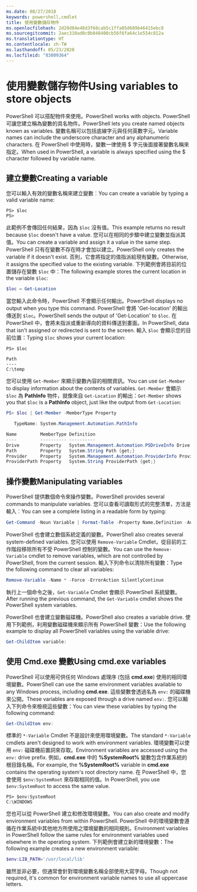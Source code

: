 ```yaml
---
ms.date: 08/27/2018
keywords: powershell,cmdlet
title: 使用變數儲存物件
ms.openlocfilehash: 2d20d84e48d3f68cab5c1ffa05d689b46415ebc8
ms.sourcegitcommit: 2aec310ad0c0b048400cb56f6fa64c1e554c812a
ms.translationtype: HT
ms.contentlocale: zh-TW
ms.lasthandoff: 05/23/2020
ms.locfileid: "83809364"
---
```

# <a name="using-variables-to-store-objects"></a><span data-ttu-id="e9cbd-103">使用變數儲存物件</span><span class="sxs-lookup"><span data-stu-id="e9cbd-103">Using variables to store objects</span></span>

<span data-ttu-id="e9cbd-104">PowerShell 可以搭配物件來使用。</span><span class="sxs-lookup"><span data-stu-id="e9cbd-104">PowerShell works with objects.</span></span> <span data-ttu-id="e9cbd-105">PowerShell 可讓您建立稱為變數的具名物件。</span><span class="sxs-lookup"><span data-stu-id="e9cbd-105">PowerShell lets you create named objects known as variables.</span></span>
<span data-ttu-id="e9cbd-106">變數名稱可以包括底線字元與任何英數字元。</span><span class="sxs-lookup"><span data-stu-id="e9cbd-106">Variable names can include the underscore character and any alphanumeric characters.</span></span> <span data-ttu-id="e9cbd-107">在 PowerShell 中使用時，變數一律使用 \$ 字元後面接著變數名稱來指定。</span><span class="sxs-lookup"><span data-stu-id="e9cbd-107">When used in PowerShell, a variable is always specified using the \$ character followed by variable name.</span></span>

## <a name="creating-a-variable"></a><span data-ttu-id="e9cbd-108">建立變數</span><span class="sxs-lookup"><span data-stu-id="e9cbd-108">Creating a variable</span></span>

<span data-ttu-id="e9cbd-109">您可以輸入有效的變數名稱來建立變數︰</span><span class="sxs-lookup"><span data-stu-id="e9cbd-109">You can create a variable by typing a valid variable name:</span></span>

```
PS> $loc
PS>
```

<span data-ttu-id="e9cbd-110">此範例不會傳回任何結果，因為 `$loc` 沒有值。</span><span class="sxs-lookup"><span data-stu-id="e9cbd-110">This example returns no result because `$loc` doesn't have a value.</span></span> <span data-ttu-id="e9cbd-111">您可以在相同的步驟中建立變數並指派其值。</span><span class="sxs-lookup"><span data-stu-id="e9cbd-111">You can create a variable and assign it a value in the same step.</span></span> <span data-ttu-id="e9cbd-112">PowerShell 只有在變數不存在時才會加以建立。</span><span class="sxs-lookup"><span data-stu-id="e9cbd-112">PowerShell only creates the variable if it doesn't exist.</span></span>
<span data-ttu-id="e9cbd-113">否則，它會將指定的值指派給現有變數。</span><span class="sxs-lookup"><span data-stu-id="e9cbd-113">Otherwise, it assigns the specified value to the existing variable.</span></span> <span data-ttu-id="e9cbd-114">下列範例會將目前的位置儲存在變數 `$loc` 中：</span><span class="sxs-lookup"><span data-stu-id="e9cbd-114">The following example stores the current location in the variable `$loc`:</span></span>

```powershell
$loc = Get-Location
```

<span data-ttu-id="e9cbd-115">當您輸入此命令時，PowerShell 不會顯示任何輸出。</span><span class="sxs-lookup"><span data-stu-id="e9cbd-115">PowerShell displays no output when you type this command.</span></span> <span data-ttu-id="e9cbd-116">PowerShell 會將 'Get-location' 的輸出傳送到 `$loc`。</span><span class="sxs-lookup"><span data-stu-id="e9cbd-116">PowerShell sends the output of 'Get-Location' to `$loc`.</span></span> <span data-ttu-id="e9cbd-117">在 PowerShell 中，會將未指派或重新導向的資料傳送到畫面。</span><span class="sxs-lookup"><span data-stu-id="e9cbd-117">In PowerShell, data that isn't assigned or redirected is sent to the screen.</span></span> <span data-ttu-id="e9cbd-118">輸入 `$loc` 會顯示您的目前位置：</span><span class="sxs-lookup"><span data-stu-id="e9cbd-118">Typing `$loc` shows your current location:</span></span>

```
PS> $loc

Path
----
C:\temp
```

<span data-ttu-id="e9cbd-119">您可以使用 `Get-Member` 來顯示變數內容的相關資訊。</span><span class="sxs-lookup"><span data-stu-id="e9cbd-119">You can use `Get-Member` to display information about the contents of variables.</span></span> <span data-ttu-id="e9cbd-120">`Get-Member` 會顯示 `$loc` 為 **PathInfo** 物件，就像來自 `Get-Location` 的輸出：</span><span class="sxs-lookup"><span data-stu-id="e9cbd-120">`Get-Member` shows you that `$loc` is a **PathInfo** object, just like the output from `Get-Location`:</span></span>

```powershell
PS> $loc | Get-Member -MemberType Property

   TypeName: System.Management.Automation.PathInfo

Name         MemberType Definition
----         ---------- ----------
Drive        Property   System.Management.Automation.PSDriveInfo Drive {get;}
Path         Property   System.String Path {get;}
Provider     Property   System.Management.Automation.ProviderInfo Provider {...
ProviderPath Property   System.String ProviderPath {get;}
```

## <a name="manipulating-variables"></a><span data-ttu-id="e9cbd-121">操作變數</span><span class="sxs-lookup"><span data-stu-id="e9cbd-121">Manipulating variables</span></span>

<span data-ttu-id="e9cbd-122">PowerShell 提供數個命令來操作變數。</span><span class="sxs-lookup"><span data-stu-id="e9cbd-122">PowerShell provides several commands to manipulate variables.</span></span> <span data-ttu-id="e9cbd-123">您可以查看可讀取形式的完整清單，方法是輸入︰</span><span class="sxs-lookup"><span data-stu-id="e9cbd-123">You can see a complete listing in a readable form by typing:</span></span>

```powershell
Get-Command -Noun Variable | Format-Table -Property Name,Definition -AutoSize -Wrap
```

<span data-ttu-id="e9cbd-124">PowerShell 也會建立數個系統定義的變數。</span><span class="sxs-lookup"><span data-stu-id="e9cbd-124">PowerShell also creates several system-defined variables.</span></span> <span data-ttu-id="e9cbd-125">您可以使用 `Remove-Variable` Cmdlet，從目前的工作階段移除所有不受 PowerShell 控制的變數。</span><span class="sxs-lookup"><span data-stu-id="e9cbd-125">You can use the `Remove-Variable` cmdlet to remove variables, which are not controlled by PowerShell, from the current session.</span></span> <span data-ttu-id="e9cbd-126">輸入下列命令以清除所有變數：</span><span class="sxs-lookup"><span data-stu-id="e9cbd-126">Type the following command to clear all variables:</span></span>

```powershell
Remove-Variable -Name * -Force -ErrorAction SilentlyContinue
```

<span data-ttu-id="e9cbd-127">執行上一個命令之後，`Get-Variable` Cmdlet 會顯示 PowerShell 系統變數。</span><span class="sxs-lookup"><span data-stu-id="e9cbd-127">After running the previous command, the `Get-Variable` cmdlet shows the PowerShell system variables.</span></span>

<span data-ttu-id="e9cbd-128">PowerShell 也會建立變數磁碟機。</span><span class="sxs-lookup"><span data-stu-id="e9cbd-128">PowerShell also creates a variable drive.</span></span> <span data-ttu-id="e9cbd-129">使用下列範例，利用變數磁碟機來顯示所有 PowerShell 變數：</span><span class="sxs-lookup"><span data-stu-id="e9cbd-129">Use the following example to display all PowerShell variables using the variable drive:</span></span>

```powershell
Get-ChildItem variable:
```

## <a name="using-cmdexe-variables"></a><span data-ttu-id="e9cbd-130">使用 Cmd.exe 變數</span><span class="sxs-lookup"><span data-stu-id="e9cbd-130">Using cmd.exe variables</span></span>

<span data-ttu-id="e9cbd-131">PowerShell 可以使用可供任何 Windows 處理序 (包括 **cmd.exe**) 使用的相同環境變數。</span><span class="sxs-lookup"><span data-stu-id="e9cbd-131">PowerShell can use the same environment variables available to any Windows process, including **cmd.exe**.</span></span> <span data-ttu-id="e9cbd-132">這些變數會透過名為 `env:` 的磁碟機來公開。</span><span class="sxs-lookup"><span data-stu-id="e9cbd-132">These variables are exposed through a drive named `env:`.</span></span> <span data-ttu-id="e9cbd-133">您可以輸入下列命令來檢視這些變數：</span><span class="sxs-lookup"><span data-stu-id="e9cbd-133">You can view these variables by typing the following command:</span></span>

```powershell
Get-ChildItem env:
```

<span data-ttu-id="e9cbd-134">標準的 `*-Variable` Cmdlet 不是設計來使用環境變數。</span><span class="sxs-lookup"><span data-stu-id="e9cbd-134">The standard `*-Variable` cmdlets aren't designed to work with environment variables.</span></span> <span data-ttu-id="e9cbd-135">環境變數可以使用 `env:` 磁碟機前置詞來存取。</span><span class="sxs-lookup"><span data-stu-id="e9cbd-135">Environment variables are accessed using the `env:` drive prefix.</span></span> <span data-ttu-id="e9cbd-136">例如，**cmd.exe** 中的 **%SystemRoot%** 變數包含作業系統的根目錄名稱。</span><span class="sxs-lookup"><span data-stu-id="e9cbd-136">For example, the **%SystemRoot%** variable in **cmd.exe** contains the operating system's root directory name.</span></span> <span data-ttu-id="e9cbd-137">在 PowerShell 中，您會使用 `$env:SystemRoot` 來存取相同的值。</span><span class="sxs-lookup"><span data-stu-id="e9cbd-137">In PowerShell, you use `$env:SystemRoot` to access the same value.</span></span>

```
PS> $env:SystemRoot
C:\WINDOWS
```

<span data-ttu-id="e9cbd-138">您也可以從 PowerShell 建立和修改環境變數。</span><span class="sxs-lookup"><span data-stu-id="e9cbd-138">You can also create and modify environment variables from within PowerShell.</span></span> <span data-ttu-id="e9cbd-139">PowerShell 中的環境變數會遵循在作業系統中其他地方所使用之環境變數的相同規則。</span><span class="sxs-lookup"><span data-stu-id="e9cbd-139">Environment variables in PowerShell follow the same rules for environment variables used elsewhere in the operating system.</span></span> <span data-ttu-id="e9cbd-140">下列範例會建立新的環境變數：</span><span class="sxs-lookup"><span data-stu-id="e9cbd-140">The following example creates a new environment variable:</span></span>

```powershell
$env:LIB_PATH='/usr/local/lib'
```

<span data-ttu-id="e9cbd-141">雖然並非必要，但通常會針對環境變數名稱全部使用大寫字母。</span><span class="sxs-lookup"><span data-stu-id="e9cbd-141">Though not required, it's common for environment variable names to use all uppercase letters.</span></span>
